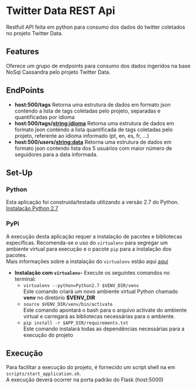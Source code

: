 # Twitter Data REST Api
Restfull API feita em python para consumo dos dados do twitter coletados no projeto Twitter Data.

## Features
Oferece um grupo de endpoints para consumo dos dados ingeridos na base NoSql Cassandra pelo projeto Twitter Data.

## EndPoints
- **host:500/tags** Retorna uma estrutura de dados em formato json contendo a lista de tags coletadas pelo projeto, separadas e quantificadas por idioma 
- **host:500/tags/<string:idioma>** Retorna uma estrutura de dados em formato json contendo a lista quantificada de tags coletadas pelo projeto, referente ao idioma informado (pt, en, es, fr, ...)
- **host:500/users/<string:data>** Retorna uma estrutura de dados em formato json contendo lista dos 5 usuários com maior número de seguidores para a data informada.

## Set-Up
### Python
Esta aplicação foi construída/testada utilizando a versão 2.7 do Python.<br>
<a href=https://www.python.org/download/releases/2.7/>Instalação Python 2.7 </a>

### PyPi
A execução desta aplicação requer a instalação de pacotes e bibliotecas específicas. Recomenda-se o uso do `virtualenv` para segregar um ambiente virtual para execução e o pacote `pip` para a instalação dos pacotes.<br>
Mais informações sobre a instalação do `virtualenv` estão aqui <a href=https://virtualenv.pypa.io/en/stable/installation/>aqui</a>

- **Instalação com `virtualenv`-** Execute os seguintes comandos no terminal:<br>
    - `virtualenv --python=Python2.7 $VENV_DIR/venv` <br>
    Este comando criará um novo ambiente virtual Python chamado **venv** no diretório **$VENV_DIR**
    - `source $VENV_DIR/venv/bin/activate` <br>
    Este comando apontará o bash para o arquivo activate do ambiente virtual e carregará as bibliotecas necessárias para o ambiente.
    - `pip install -r $APP_DIR/requirements.txt` <br>
    Este comando instalará todas as dependências necessárias para a execução do projeto

## Execução
Para facilitar a execução do projeto, é fornecido um script shell na em `scripts/start_application.sh`. <br>
A execução deverá ocorrer na porta padrão do Flask (host:5000)